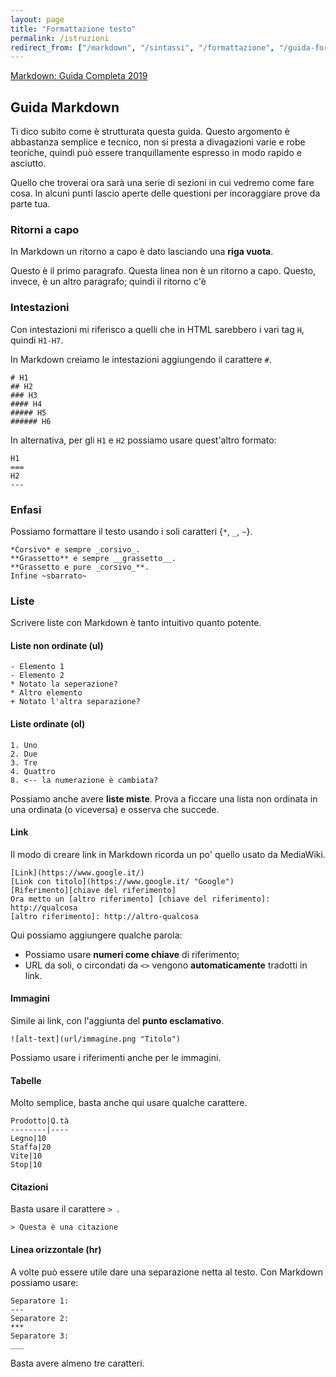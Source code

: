 ```yaml
---
layout: page
title: "Formattazione testo"
permalink: /istruzioni
redirect_from: ["/markdown", "/sintassi", "/formattazione", "/guida-formattazione", "/guida-sintassi"]
---
```

[Markdown: Guida Completa 2019](https://informaticabrutta.it/markdown-guida/)

## Guida Markdown

Ti dico subito come è strutturata questa guida. Questo argomento è abbastanza semplice e tecnico, non si presta a divagazioni varie e robe teoriche, quindi può essere tranquillamente espresso in modo rapido e asciutto.

Quello che troverai ora sarà una serie di sezioni in cui vedremo come fare cosa. In alcuni punti lascio aperte delle questioni per incoraggiare prove da parte tua.

### Ritorni a capo

In Markdown un ritorno a capo è dato lasciando una **riga vuota**.

Questo è il primo paragrafo. Questa linea non è un ritorno a capo. Questo, invece, è un altro paragrafo; quindi il ritorno c'è

### Intestazioni

Con intestazioni mi riferisco a quelli che in HTML sarebbero i vari tag `H`, quindi `H1-H7`.

In Markdown creiamo le intestazioni aggiungendo il carattere `#`.

    # H1
    ## H2
    ### H3
    #### H4
    ##### H5
    ###### H6

In alternativa, per gli `H1` e `H2` possiamo usare quest'altro formato:

    H1
    ===
    H2
    ---


### Enfasi

Possiamo formattare il testo usando i soli caratteri {`*`, `_`, `~`}.

    *Corsivo* e sempre _corsivo_.
    **Grassetto** e sempre __grassetto__.
    **Grassetto e pure _corsivo_**.
    Infine ~sbarrato~


### Liste

Scrivere liste con Markdown è tanto intuitivo quanto potente.

#### Liste non ordinate (ul)

    - Elemento 1
    - Elemento 2
    * Notato la seperazione?
    * Altro elemento
    + Notato l'altra separazione?


#### Liste ordinate (ol)

    1. Uno
    2. Due
    3. Tre
    4. Quattro
    8. <-- la numerazione è cambiata?

Possiamo anche avere **liste miste**. Prova a ficcare una lista non ordinata in una ordinata (o viceversa) e osserva che succede.

#### Link

Il modo di creare link in Markdown ricorda un po' quello usato da MediaWiki.

    [Link](https://www.google.it/)
    [Link con titolo](https://www.google.it/ "Google")
    [Riferimento][chiave del riferimento]
    Ora metto un [altro riferimento] [chiave del riferimento]: http://qualcosa
    [altro riferimento]: http://altro-qualcosa

Qui possiamo aggiungere qualche parola:

-   Possiamo usare **numeri come chiave** di riferimento;
-   URL da soli, o circondati da `<>` vengono **automaticamente** tradotti in link.

#### Immagini

Simile ai link, con l'aggiunta del **punto esclamativo**.

    ![alt-text](url/immagine.png "Titolo")


Possiamo usare i riferimenti anche per le immagini.

#### Tabelle

Molto semplice, basta anche qui usare qualche carattere.

    Prodotto|Q.tà
    --------|----
    Legno|10
    Staffa|20
    Vite|10
    Stop|10

#### Citazioni

Basta usare il carattere `> `.

    > Questa è una citazione

#### Linea orizzontale (hr)

A volte può essere utile dare una separazione netta al testo. Con Markdown possiamo usare:

    Separatore 1:
    ---
    Separatore 2:
    ***
    Separatore 3:
    ___


Basta avere almeno tre caratteri.
